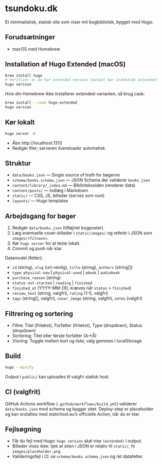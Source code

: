 # tsundoku.dk

Et minimalistisk, statisk site som viser mit bogbibliotek, bygget med Hugo.

## Forudsætninger
- macOS med Homebrew

## Installation af Hugo Extended (macOS)

```zsh
brew install hugo
# Verificér at du har extended version (output bør indeholde extended)
hugo version
```

Hvis din Homebrew ikke installerer extended-varianten, så brug cask:

```zsh
brew install --cask hugo-extended
hugo version
```

## Kør lokalt

```zsh
hugo server -D
```

- Åbn http://localhost:1313
- Redigér filer; serveren livereloader automatisk.

## Struktur
- `data/books.json` — Single source of truth for bøgerne
- `schema/books.schema.json` — JSON Schema der validerer `books.json`
- `content/library/_index.md` — Bibliotekssiden (renderer data)
- `content/posts/` — Indlæg i Markdown
- `static/` — CSS, JS, billeder (serves som root)
- `layouts/` — Hugo templates

## Arbejdsgang for bøger
1. Redigér `data/books.json` (tilføj/ret bogposter).
2. Læg eventuelle cover-billeder i `static/images/` og referér i JSON som `images/<filnavn>`.
3. Kør `hugo server` for at teste lokalt.
4. Commit og push når klar.

Datamodel (felter):
- `id` (string), `slug` (url-venlig), `title` (string), `authors` (string[])
- `type`: `physical-new` | `physical-used` | `ebook` | `audiobook`
- `purchase_reason` (string)
- `status`: `not-started` | `reading` | `finished`
- `finished_at` (YYYY-MM-DD, kræves når `status` = `finished`)
- `review_text` (string, valgfri), `rating` (1-5, valgfri)
- `tags` (string[], valgfri), `cover_image` (string, valgfri), `notes` (valgfri)

## Filtrering og sortering
- Filtre: Titel (fritekst), Forfatter (fritekst), Type (dropdown), Status (dropdown)
- Sortering: Titel eller første forfatter (A→Å)
- Visning: Toggle mellem kort og liste; valg gemmes i localStorage

## Build

```zsh
hugo --minify
```

Output i `public/` kan uploades til valgfri statisk host.

## CI (valgfrit)
GitHub Actions workflow (`.github/workflows/build.yml`) validerer `data/books.json` mod schema og bygger sitet. Deploy-step er placeholder og kan erstattes med statichost.eu’s officielle Action, når du er klar.

## Fejlsøgning
- Får du fejl med Hugo: `hugo version` skal vise `(extended)` i output.
- Billeder vises ikke: tjek at stien i JSON er relativ til `static/`, fx `images/placeholder.png`.
- Valideringsfejl i CI: se `schema/books.schema.json` og ret datafelter.
